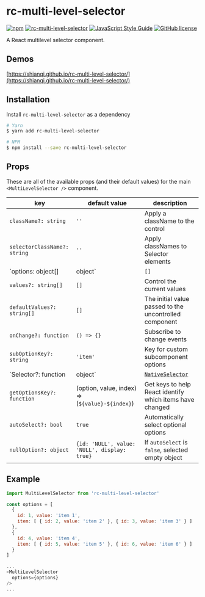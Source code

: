 # rc-multi-level-selector

[![npm](https://img.shields.io/npm/v/rc-multi-level-selector.svg)](https://www.npmjs.com/package/rc-multi-level-selector)
[![rc-multi-level-selector](https://img.shields.io/npm/dm/rc-multi-level-selector.svg)](https://www.npmjs.com/package/rc-multi-level-selector)
[![JavaScript Style Guide](https://img.shields.io/badge/code_style-standard-brightgreen.svg)](https://standardjs.com)
[![GitHub license](https://img.shields.io/badge/license-MIT-blue.svg)](https://raw.githubusercontent.com/shianqi/rc-multi-level-selector/master/LICENSE)

A React multilevel selector component.

## Demos

[https://shianqi.github.io/rc-multi-level-selector/](https://shianqi.github.io/rc-multi-level-selector/)

## Installation

Install `rc-multi-level-selector` as a dependency

```bash
# Yarn
$ yarn add rc-multi-level-selector

# NPM
$ npm install --save rc-multi-level-selector
```

## Props

These are all of the available props (and their default values) for the main `<MultiLevelSelector />` component.

|key|default value|description|
|---|---|---|
| `className?: string` | `''` | Apply a className to the control |
| `selectorClassName?: string` | `''` | Apply classNames to Selector elements |
| `options: object[]|object` | `[]` | Specify the options the user can select from |
| `values?: string[]` | `[]` | Control the current values |
| `defaultValues?: string[]` | `[]` | The initial value passed to the uncontrolled component |
| `onChange?: function` | `() => {}` | Subscribe to change events |
| `subOptionKey?: string` | `'item'` | Key for custom subcomponent options |
| `Selector?: function|object` | [`NativeSelector`](./src/NativeSelector/index.jsx) | Use a custom selector component |
| `getOptionsKey?: function` | (option, value, index) => (`${value}-${index}`) | Get keys to help React identify which items have changed |
| `autoSelect?: bool` | `true` | Automatically select optional options  |
| `nullOption?: object` | `{id: 'NULL', value: 'NULL', display: true}` | If `autoSelect` is `false`, selected empty object |

<!-- 

  autoSelect: true,
  nullOption: {
    id: 'NULL',
    value: 'NULL',
    display: true
  },

  autoSelect: PropTypes.bool,
  nullOption: PropTypes.object,

  
  
  
  -->



## Example

```javascript
import MultiLevelSelector from 'rc-multi-level-selector'

const options = [
  {
    id: 1, value: 'item 1',
    item: [ { id: 2, value: 'item 2' }, { id: 3, value: 'item 3' } ]
  },
  {
    id: 4, value: 'item 4',
    item: [ { id: 5, value: 'item 5' }, { id: 6, value: 'item 6' } ]
  }
]

...
<MultiLevelSelector
  options={options}
/>
...

```
